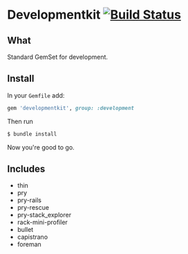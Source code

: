 # Developmentkit [![Build Status](https://travis-ci.org/tetuyoko/developmentkit.png)](https://travis-ci.org/tetuyoko/developmentkit)


## What
Standard GemSet for development.

## Install

In your `Gemfile` add:

```ruby
gem 'developmentkit', group: :development
```

Then run

```sh
$ bundle install
```

Now you're good to go.

## Includes
* thin
* pry                        
* pry-rails
* pry-rescue
* pry-stack_explorer
* rack-mini-profiler
* bullet
* capistrano
* foreman
